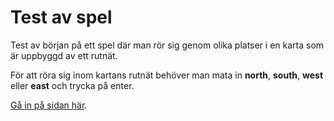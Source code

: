 # Test av spel

Test av början på ett spel där man rör sig genom olika platser i en karta som är uppbyggd av ett rutnät. 

För att röra sig inom kartans rutnät behöver man mata in **north**, **south**, **west** eller **east** och trycka på enter. 

[Gå in på sidan här](https://lisamarieandersson.github.io/nytt-test-laboration/).
